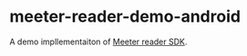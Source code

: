 # meeter-reader-demo-android
A demo impllementaiton of [Meeter reader SDK](https://github.com/renjithsasidharan/meeter-reader-sdk).
